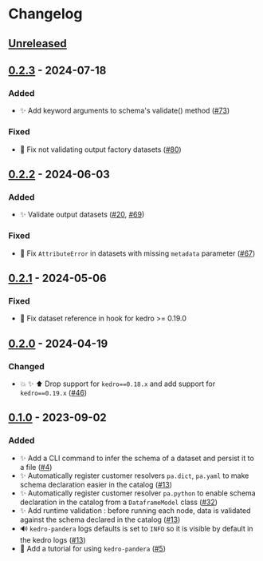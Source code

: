 # Changelog

## [Unreleased]

## [0.2.3] - 2024-07-18

### Added

-   :sparkles: Add keyword arguments to schema's validate() method ([#73](https://github.com/Galileo-Galilei/kedro-pandera/issues/73))

### Fixed

-   :bug: Fix not validating output factory datasets ([#80](https://github.com/Galileo-Galilei/kedro-pandera/issues/80))

## [0.2.2] - 2024-06-03

### Added

-   :sparkles: Validate output datasets  ([#20](https://github.com/Galileo-Galilei/kedro-pandera/issues/20), [#69](https://github.com/Galileo-Galilei/kedro-pandera/issues/69))

### Fixed

-   :bug: Fix `AttributeError` in datasets with missing `metadata` parameter ([#67](https://github.com/Galileo-Galilei/kedro-pandera/issues/67))

## [0.2.1] - 2024-05-06

### Fixed

-   :bug: Fix dataset reference in hook for kedro >= 0.19.0

## [0.2.0] - 2024-04-19

### Changed

-   :boom: :sparkles: :arrow_up: Drop support for `kedro==0.18.x` and add support for `kedro==0.19.x` ([#46](https://github.com/Galileo-Galilei/kedro-pandera/issues/46))

## [0.1.0] - 2023-09-02

### Added

-   :sparkles: Add a CLI command to infer the schema of a dataset and persist it to a file ([#4](https://github.com/Galileo-Galilei/kedro-pandera/pull/4))
-   :sparkles: Automatically register customer resolvers `pa.dict`, `pa.yaml` to make schema declaration easier in the catalog  ([#13](https://github.com/Galileo-Galilei/kedro-pandera/pull/13))
-   :sparkles: Automatically register customer resolver `pa.python` to enable schema declaration in the catalog from a `DataframeModel` class ([#32](https://github.com/Galileo-Galilei/kedro-pandera/pull/32))
-   :sparkles: Add runtime validation : before running each node, data is validated against the schema declared in the catalog ([#13](https://github.com/Galileo-Galilei/kedro-pandera/pull/13))
-   :loud_sound: `kedro-pandera` logs defaults is set to `INFO` so it is visible by default in the kedro logs ([#13](https://github.com/Galileo-Galilei/kedro-pandera/pull/13))
-   :memo: Add a tutorial for using `kedro-pandera` ([#5](https://github.com/Galileo-Galilei/kedro-pandera/pull/5))

[Unreleased]: https://github.com/Galileo-Galilei/kedro-pandera/compare/0.2.3...HEAD

[0.2.3]: https://github.com/Galileo-Galilei/kedro-pandera/compare/0.2.2...0.2.3

[0.2.2]: https://github.com/Galileo-Galilei/kedro-pandera/compare/0.2.1...0.2.2

[0.2.1]: https://github.com/Galileo-Galilei/kedro-pandera/compare/0.2.0...0.2.1

[0.2.0]: https://github.com/Galileo-Galilei/kedro-pandera/compare/0.1.0...0.2.0

[0.1.0]: https://github.com/Galileo-Galilei/kedro-pandera/compare/dcba7c128e5187c1a9b26430cddb274064ac96a4...0.1.0
